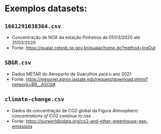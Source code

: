 # Exemplos datasets:

## `1661291038364.csv` 
 - Concentração de NOX da estação Pinheiros de 01/03/2020 até 31/03/2020
 - Fonte: https://qualar.cetesb.sp.gov.br/qualar/home.do?method=logOut

## `SBGR.csv`
 - Dados METAR do Aeroporto de Guarulhos para o ano 2021
 - Fonte: https://mesonet.agron.iastate.edu/request/download.phtml?network=BR__ASOS#

## `climate-change.csv`
 - Dados de concentração de CO2 global da Figura _Atmospheric concentrations of CO2 continue to rise_ .
 - Fonte: https://ourworldindata.org/co2-and-other-greenhouse-gas-emissions

